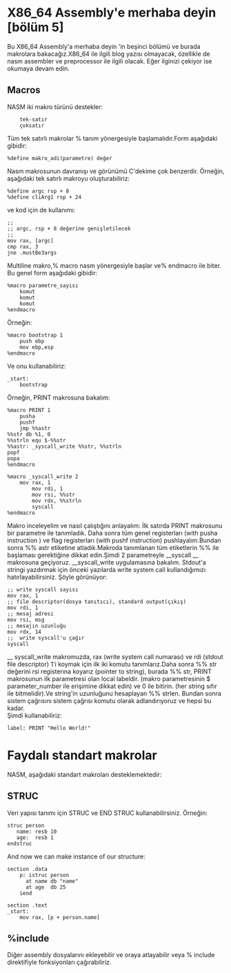 # X86_64 Assembly'e merhaba deyin [bölüm 5]

Bu X86_64 Assembly'a merhaba deyin 'in beşinci  bölümü ve burada makrolara bakacağız.X86_64 ile ilgili blog yazısı olmayacak, özellikle de nasm assembler ve preprocessor ile ilgili olacak. Eğer ilginizi çekiyor ise okumaya devam edin.

## Macros
NASM iki makro türünü destekler:
```
    tek-satır
    çoksatır
```

Tüm tek satırlı makrolar % tanım yönergesiyle başlamalıdır.Form aşağıdaki gibidir:
```
%define makro_adi(parametre) değer
```
Nasm makrosunun davranışı ve görünümü C'dekime çok benzerdir. Örneğin, aşağıdaki tek satırlı makroyu oluşturabiliriz:
```
%define argc rsp + 8
%define cliArg1 rsp + 24
```
ve kod için de kullanımı:
```
;;
;; argc, rsp + 8 değerine genişletilecek
;;
mov rax, [argc]
cmp rax, 3
jne .mustBe3args
```
Multiline makro,% macro nasm yönergesiyle başlar ve% endmacro ile biter. Bu genel form aşağıdaki gibidir:
```
%macro parametre_sayısı
    komut
    komut
    komut
%endmacro
```
Örneğin:
```
%macro bootstrap 1
    push ebp
    mov ebp,esp
%endmacro
```
Ve onu kullanabiliriz:
```
_start:
    bootstrap
```
Örneğin, PRINT makrosuna bakalım:
```
%macro PRINT 1
    pusha
    pushf
    jmp %%astr
%%str db %1, 0
%%strln equ $-%%str
%%astr: _syscall_write %%str, %%strln
popf
popa
%endmacro

%macro _syscall_write 2
	mov rax, 1
        mov rdi, 1
        mov rsi, %%str
        mov rdx, %%strln
        syscall
%endmacro
```
Makro inceleyelim ve nasıl çalıştığını anlayalım: İlk satırda PRINT makrosunu bir parametre ile tanımladık.
Daha sonra tüm genel registerları (with pusha instruction ) ve flag registerları (with pushf instruction)  pushlayalım.Bundan sonra %% astr etiketine atladık.Makroda tanımlanan tüm etiketlerin %% ile başlaması gerektiğine dikkat edin.Şimdi 2 parametreyle \_\_syscall __   makrosuna geçiyoruz.  \_\_syscall_write uygulamasına bakalım. Stdout'a stringi yazdırmak için önceki  yazılarda write system call kullandığımızı hatırlayabilirsiniz. Şöyle görünüyor:
```
;; write syscall sayısı
mov rax, 1
;; file descriptor(dosya tanıtıcı), standard output(çıkış)
mov rdi, 1
;; mesaj adresi
mov rsi, msg
;; mesajın uzunluğu
mov rdx, 14
;;  write syscall'u çağır
syscall
```
__ syscall_write makromuzda, rax (write system call numarası) ve rdi (stdout file descriptor) 1'i  koymak için ilk iki komutu tanımlarız.Daha sonra %% str değerini rsi registerına koyarız (pointer to string), burada %% str, PRINT makrosunun ilk parametresi olan local labeldir. (makro parametresinin $ parameter_number ile erişimine dikkat edin) ve 0 ile bitirin. (her string sıfır ile bitmelidir).Ve string'in uzunluğunu hesaplayan %% strlen. Bundan sonra sistem çağrısını  sistem çağrısı komutu olarak adlandırıyoruz ve hepsi bu kadar.
<br>
Şimdi kullanabiliriz:
```
label: PRINT "Hello World!"
```
# Faydalı standart makrolar
NASM, aşağıdaki standart makroları desteklemektedir:
## STRUC
Veri yapısı tanımı için STRUC ve END STRUC kullanabilirsiniz. Örneğin:
```
struc person
   name: resb 10
   age:  resb 1
endstruc
```
And now we can make instance of our structure:
```
section .data
    p: istruc person
      at name db "name"
      at age  db 25
    iend

section .text
_start:
    mov rax, [p + person.name]
```
## %include
Diğer assembly dosyalarını ekleyebilir ve oraya atlayabilir veya % include direktifiyle fonksiyonları çağırabiliriz.
